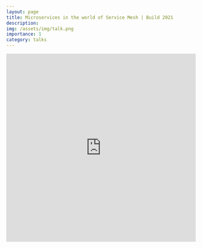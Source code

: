 ```yaml
---
layout: page
title: Microservices in the world of Service Mesh | Build 2021
description:  
img: /assets/img/talk.png
importance: 1
category: talks
---
```

<iframe width="100%" height="500" src="https://www.youtube.com/embed/WvpMS51u9zc" title="YouTube video player" frameborder="0" allow="accelerometer; autoplay; clipboard-write; encrypted-media; gyroscope; picture-in-picture" allowfullscreen></iframe>
